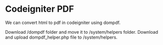 # Codeigniter PDF
We can convert html to pdf in codeigniter using dompdf.



Download /dompdf folder and move it to /system/helpers folder.
Download and upload dompdf_helper.php file to /system/helpers.
